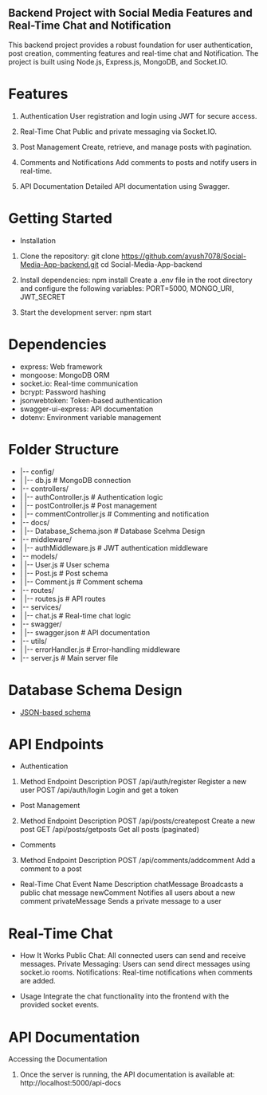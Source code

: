 ## Backend Project with Social Media Features and Real-Time Chat and Notification
This backend project provides a robust foundation for  user authentication, post creation, commenting features and real-time chat and Notification. The project is built using Node.js, Express.js, MongoDB, and Socket.IO.

# Features
1. Authentication
User registration and login using JWT for secure access.

2. Real-Time Chat
Public and private messaging via Socket.IO.

3. Post Management
Create, retrieve, and manage posts with pagination.

4. Comments and Notifications
Add comments to posts and notify users in real-time.

5. API Documentation
Detailed API documentation using Swagger.

# Getting Started
- Installation

1. Clone the repository:
git clone https://github.com/ayush7078/Social-Media-App-backend.git
cd Social-Media-App-backend

2. Install dependencies:
npm install
Create a .env file in the root directory and configure the following variables:
PORT=5000, MONGO_URI, JWT_SECRET

3. Start the development server:
npm start

# Dependencies
- express: Web framework
- mongoose: MongoDB ORM
- socket.io: Real-time communication
- bcrypt: Password hashing
- jsonwebtoken: Token-based authentication
- swagger-ui-express: API documentation
- dotenv: Environment variable management


# Folder Structure

- |-- config/
- |   |-- db.js               # MongoDB connection
- |-- controllers/
- |   |-- authController.js   # Authentication logic
- |   |-- postController.js   # Post management
- |   |-- commentController.js # Commenting and notification
- |-- docs/
- |   |-- Database_Schema.json # Database Scehma Design
- |-- middleware/
- |   |-- authMiddleware.js   # JWT authentication middleware
- |-- models/
- |   |-- User.js             # User schema
- |   |-- Post.js             # Post schema
- |   |-- Comment.js          # Comment schema
- |-- routes/
- |   |-- routes.js           # API routes
- |-- services/
- |   |-- chat.js             # Real-time chat logic
- |-- swagger/
- |   |-- swagger.json        # API documentation
- |-- utils/
- |   |-- errorHandler.js     # Error-handling middleware
- |-- server.js               # Main server file


# Database Schema Design
- [JSON-based schema](./docs/Database_Schema.json)

# API Endpoints
- Authentication
1. Method	    Endpoint	          Description
   POST	   /api/auth/register	Register a new user
   POST	   /api/auth/login	   Login and get a token

 - Post Management
2. Method	Endpoint	                  Description
    POST	   /api/posts/createpost	Create a new post
    GET	   /api/posts/getposts	   Get all posts (paginated)

- Comments
3. Method	    Endpoint	                    Description
    POST	     /api/comments/addcomment	   Add a comment to a post

- Real-Time Chat
Event Name	Description
chatMessage	Broadcasts a public chat message
newComment	Notifies all users about a new comment
privateMessage	Sends a private message to a user

# Real-Time Chat
- How It Works
Public Chat: All connected users can send and receive messages.
Private Messaging: Users can send direct messages using socket.io rooms.
Notifications: Real-time notifications when comments are added.

- Usage
Integrate the chat functionality into the frontend with the provided socket events.

# API Documentation

Accessing the Documentation
1. Once the server is running, the API documentation is available at:
http://localhost:5000/api-docs